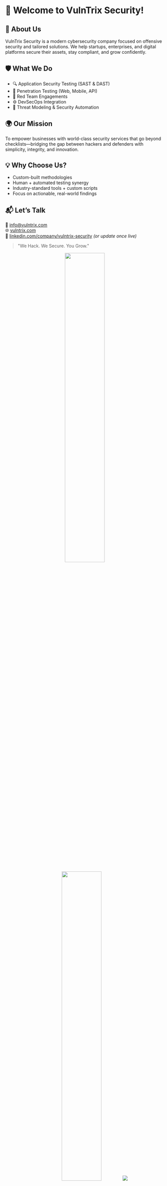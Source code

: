 # 👋 Welcome to VulnTrix Security!

## 🚀 About Us
VulnTrix Security is a modern cybersecurity company focused on offensive security and tailored solutions. We help startups, enterprises, and digital platforms secure their assets, stay compliant, and grow confidently.

## 🛡️ What We Do
- 🔍 Application Security Testing (SAST & DAST)
- 🎯 Penetration Testing (Web, Mobile, API)
- 🧨 Red Team Engagements
- ⚙️ DevSecOps Integration
- 🔐 Threat Modeling & Security Automation

## 🌍 Our Mission
To empower businesses with world-class security services that go beyond checklists—bridging the gap between hackers and defenders with simplicity, integrity, and innovation.

## 💡 Why Choose Us?
- Custom-built methodologies
- Human + automated testing synergy
- Industry-standard tools + custom scripts
- Focus on actionable, real-world findings

## 📬 Let’s Talk
📩 [info@vulntrix.com](mailto:info@vulntrix.com)  
🌐 [vulntrix.com](https://vulntrix.com)  
🔗 [linkedin.com/company/vulntrix-security](https://linkedin.com/company/vulntrixsecurity) *(or update once live)*

> "We Hack. We Secure. You Grow."

<p align="center">
  <img height="50%" width="auto" src ="https://github-readme-stats.vercel.app/api?username=vulntrixsecurity&show_icons=true&count_private=true&theme=darcula&hide_border=true&hide=issues,contribs&bg_color=00000000">
  <img height="50%" width="auto" src ="https://github-readme-stats.vercel.app/api/top-langs/?username=vulntrixsecurity&layout=compact&hide_border=true&theme=darcula&bg_color=00000000&langs_count=6&hide=jupyter%20notebook,tex,css,php&exclude_repo=Pacman-AI">
  <img src ="https://github-readme-streak-stats.herokuapp.com?user=vulntrixsecurity&theme=darcula&hide_border=true&background=FFFFFF00">
  <br>
</p>


